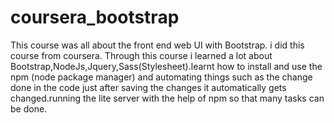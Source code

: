# coursera_bootstrap

This course was all about the front end web UI with Bootstrap. i did this course from coursera.
Through this course i learned a lot about Bootstrap,NodeJs,Jquery,Sass(Stylesheet).learnt how to install and use the npm (node package manager)
and automating things such as the change done in the code just after saving the changes it automatically gets changed.running the lite server with the help of
npm so that many tasks can be done.
